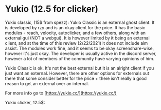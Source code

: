 # Yukio \(12.5 for clicker\)

Yukio classic, \(15$ from spezz\): Yukio Classic is an external ghost client. It is developed by rzy and is an okay client for the price. It has the basic modules - reach, velocity, autoclicker, and a few others, along with an external gui \(NOT a webgui\). It is however limited by it being an external client, and at the time of this review \(2/22/2021\) it does not include aim assist. The modules work fine, and it seems to be okay screenshare-wise, however it's just okay. The developer is usually active in the discord server, however a lot of members of the community have varying opinions of him.

Yukio Classic is ok. It's not the best external but it is an alright client if you just want an external. However, there are other options for externals out there that some consider better for the price + there isn't really a good reason to get an external over an internal.

For more info go to [https://yukio.cc/](https://yukio.cc/)  




Yukio clicker, 12.5$:


